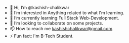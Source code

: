 - 👋 Hi, I’m @kashish-chalikwar
- 👀 I’m interested in Anything related to what I'm learning.
- 🌱 I’m currently learning Full Stack Web-Development.
- 💞️ I’m looking to collaborate on some projects.
- 📫 How to reach me kashishchalikwar@gmail.com.
- ⚡ Fun fact: I'm B-Tech Student.

<!---
kashish-chalikwar/kashish-chalikwar is a ✨ special ✨ repository because its `README.md` (this file) appears on your GitHub profile.
You can click the Preview link to take a look at your changes.
--->
